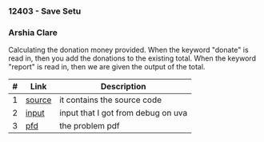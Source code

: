 ### 12403 - Save Setu
### Arshia Clare

Calculating the donation money provided. When the keyword "donate" is read in, then you add the donations to the existing total. When the keyword "report" is read in, then we are given the output of the total.


| #    | Link | Description |
| ----------- | ---------------------- |---------------------- |
|1   |[source](https://github.com/ArshiaClare/4883-Programming_Techniques-Clare/blob/master/Assignments/P01/12403/source.cpp) |it contains the source code           |
|2    |[input](https://github.com/ArshiaClare/4883-Programming_Techniques-Clare/blob/master/Assignments/P01/12403/input.txt) |input that I got from debug on uva    |
|3    |[pfd](https://github.com/ArshiaClare/4883-Programming_Techniques-Clare/blob/master/Assignments/P01/12403/12403.pdf) |the problem pdf                    |
